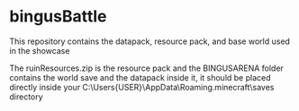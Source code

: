 # bingusBattle
This repository contains the datapack, resource pack, and base world used in the showcase

The ruinResources.zip is the resource pack
and the BINGUSARENA folder contains the world save and the datapack inside it, it should be placed directly inside your C:\Users\{USER}\AppData\Roaming\.minecraft\saves directory

